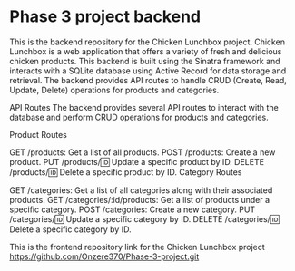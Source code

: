 # Phase 3 project backend

This is the backend repository for the Chicken Lunchbox project. Chicken Lunchbox is a web application that offers a variety of fresh and delicious chicken products. This backend is built using the Sinatra framework and interacts with a SQLite database using Active Record for data storage and retrieval. The backend provides API routes to handle CRUD (Create, Read, Update, Delete) operations for products and categories.

API Routes
The backend provides several API routes to interact with the database and perform CRUD operations for products and categories.

Product Routes

GET /products: Get a list of all products.
POST /products: Create a new product.
PUT /products/:id: Update a specific product by ID.
DELETE /products/:id: Delete a specific product by ID.
Category Routes

GET /categories: Get a list of all categories along with their associated products.
GET /categories/:id/products: Get a list of products under a specific category.
POST /categories: Create a new category.
PUT /categories/:id: Update a specific category by ID.
DELETE /categories/:id: Delete a specific category by ID.

This is the frontend repository link for the Chicken Lunchbox project https://github.com/Onzere370/Phase-3-project.git